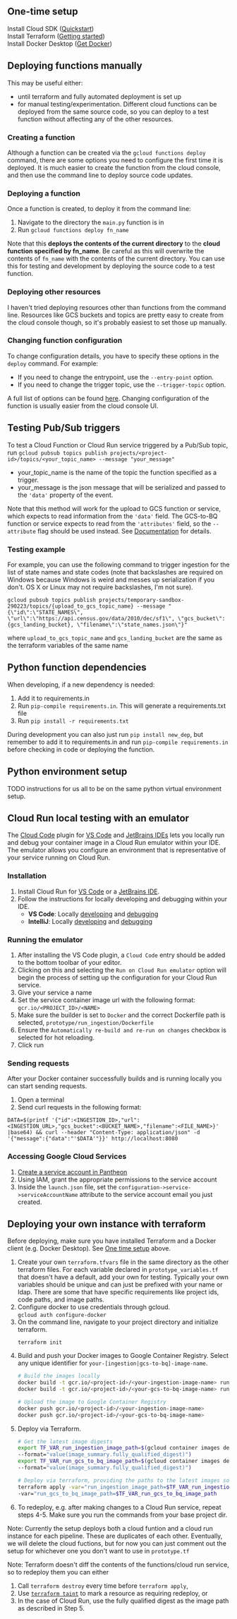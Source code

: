 ## One-time setup
Install Cloud SDK ([Quickstart](https://cloud.google.com/sdk/docs/quickstart))  
Install Terraform ([Getting started](https://learn.hashicorp.com/tutorials/terraform/install-cli?in=terraform/gcp-get-started))  
Install Docker Desktop ([Get Docker](https://docs.docker.com/get-docker/)) 

## Deploying functions manually
This may be useful either:
- until terraform and fully automated deployment is set up
- for manual testing/experimentation. Different cloud functions can be deployed from the same source code, so you can deploy to a test function without affecting any of the other resources.

### Creating a function
Although a function can be created via the `gcloud functions deploy` command, there are some options you need to configure the first time it is deployed. It is much easier to create the function from the cloud console, and then use the command line to deploy source code updates.

### Deploying a function
Once a function is created, to deploy it from the command line:
1. Navigate to the directory the `main.py` function is in
2. Run `gcloud functions deploy fn_name`

Note that this **deploys the contents of the current directory** to the **cloud function specified by fn_name**. Be careful as this will overwrite the contents of `fn_name` with the contents of the current directory. You can use this for testing and development by deploying the source code to a test function.

### Deploying other resources
I haven't tried deploying resources other than functions from the command line. Resources like GCS buckets and topics are pretty easy to create from the cloud console though, so it's probably easiest to set those up manually.

### Changing function configuration
To change configuration details, you have to specify these options in the `deploy` command. For example:
- If you need to change the entrypoint, use the `--entry-point` option.
- If you need to change the trigger topic, use the `--trigger-topic` option.

A full list of options can be found [here](https://cloud.google.com/sdk/gcloud/reference/functions/deploy). Changing configuration of the function is usually easier from the cloud console UI.

## Testing Pub/Sub triggers
To test a Cloud Function or Cloud Run service triggered by a Pub/Sub topic, run
`gcloud pubsub topics publish projects/<project-id>/topics/<your_topic_name> --message "your_message"`
- your_topic_name is the name of the topic the function specified as a trigger.
- your_message is the json message that will be serialized and passed to the `'data'` property of the event.  

Note that this method will work for the upload to GCS function or service, which expects to read information from the `'data'` field. The GCS-to-BQ function or service expects to read from the `'attributes'` field, so the `--attribute` flag should be used instead. See [Documentation](https://cloud.google.com/sdk/gcloud/reference/pubsub/topics/publish) for details.

### Testing example
For example, you can use the following command to trigger ingestion for the list of state names and state codes (note that backslashes are required on Windows because Windows is weird and messes up serialization if you don't. OS X or Linux may not require backslashes, I'm not sure).

`gcloud pubsub topics publish projects/temporary-sandbox-290223/topics/{upload_to_gcs_topic_name} --message "{\"id\":\"STATE_NAMES\", \"url\":\"https://api.census.gov/data/2010/dec/sf1\", \"gcs_bucket\":{gcs_landing_bucket}, \"filename\":\"state_names.json\"}"`

where `upload_to_gcs_topic_name` and `gcs_landing_bucket` are the same as the terraform variables of the same name

## Python function dependencies
When developing, if a new dependency is needed:
1. Add it to requirements.in
2. Run  `pip-compile requirements.in`. This will generate a requirements.txt file
3. Run `pip install -r requirements.txt`

During development you can also just run `pip install new_dep`, but remember to add it to requirements.in and run `pip-compile requirements.in` before checking in code or deploying the function.

## Python environment setup
TODO instructions for us all to be on the same python virtual environment setup.

## Cloud Run local testing with an emulator

The [Cloud Code](https://cloud.google.com/code) plugin for
[VS Code](https://code.visualstudio.com/) and [JetBrains IDEs](https://www.jetbrains.com/)
lets you locally run and debug your container image in a Cloud Run
emulator within your IDE. The emulator allows you configure an environment that is
representative of your service running on Cloud Run.

### Installation
1. Install Cloud Run for [VS Code](https://cloud.google.com/code/docs/vscode/install) or a [JetBrains IDE](https://cloud.google.com/code/docs/intellij/install).
0. Follow the instructions for locally developing and debugging within your IDE.
   - **VS Code**: Locally [developing](https://cloud.google.com/code/docs/vscode/developing-a-cloud-run-app) and [debugging](https://cloud.google.com/code/docs/vscode/debugging-a-cloud-run-app)
   - **IntelliJ**: Locally [developing](https://cloud.google.com/code/docs/intellij/developing-a-cloud-run-app) and [debugging](https://cloud.google.com/code/docs/intellij/debugging-a-cloud-run-app)

### Running the emulator
1. After installing the VS Code plugin, a `Cloud Code` entry should be added to the bottom toolbar of your editor.
2. Clicking on this and selecting the `Run on Cloud Run emulator` option will begin the process of setting up the configuration for your Cloud Run service.
3. Give your service a name
4. Set the service container image url with the following format: `gcr.io/<PROJECT_ID>/<NAME>`
5. Make sure the builder is set to `Docker` and the correct Dockerfile path is selected, `prototype/run_ingestion/Dockerfile`
7. Ensure the `Automatically re-build and re-run on changes` checkbox is selected for hot reloading.
6. Click run

### Sending requests
After your Docker container successfully builds and is running locally you can start sending requests.

1. Open a terminal
2. Send curl requests in the following format: 

```DATA=$(printf '{"id":<INGESTION_ID>,"url":<INGESTION_URL>,"gcs_bucket":<BUCKET_NAME>,"filename":<FILE_NAME>}' |base64) && curl --header "Content-Type: application/json" -d '{"message":{"data":"'$DATA'"}}' http://localhost:8080```

### Accessing Google Cloud Services
1. [Create a service account in Pantheon](https://cloud.google.com/docs/authentication/getting-started)
2. Using IAM, grant the appropriate permissions to the service account
3. Inside the `launch.json` file, set the `configuration->service->serviceAccountName` attribute to the service account email you just created.

## Deploying your own instance with terraform
Before deploying, make sure you have installed Terraform and a Docker client (e.g. Docker Desktop). See [One time setup](#one-time-setup) above.
1. Create your own `terraform.tfvars` file in the same directory as the other terraform files. For each variable declared in `prototype_variables.tf` that doesn't have a default, add your own for testing. Typically your own variables should be unique and can just be prefixed with your name or ldap. There are some that have specific requirements like project ids, code paths, and image paths.
2. Configure docker to use credentials through gcloud.  
```gcloud auth configure-docker```
3. On the command line, navigate to your project directory and initialize terraform.  
   ```cd path/to/your/project
   terraform init
   ```
4. Build and push your Docker images to Google Container Registry. Select any unique identifier for `your-[ingestion|gcs-to-bq]-image-name`.
   ```bash
   # Build the images locally
   docker build -t gcr.io/<project-id>/<your-ingestion-image-name> run_ingestion/
   docker build -t gcr.io/<project-id>/<your-gcs-to-bq-image-name> run_gcs_to_bq/
   
   # Upload the image to Google Container Registry
   docker push gcr.io/<project-id>/<your-ingestion-image-name>
   docker push gcr.io/<project-id>/<your-gcs-to-bq-image-name>
   ```
5. Deploy via Terraform.  
   ```bash
   # Get the latest image digests
   export TF_VAR_run_ingestion_image_path=$(gcloud container images describe gcr.io/<project-id>/<your-ingestion-image-name> \
   --format="value(image_summary.fully_qualified_digest)")
   export TF_VAR_run_gcs_to_bq_image_path=$(gcloud container images describe gcr.io/<project-id>/<your-gcs-to-bq-image-name> \
   --format="value(image_summary.fully_qualified_digest)")
   
   # Deploy via terraform, providing the paths to the latest images so it knows to redeploy
   terraform apply -var="run_ingestion_image_path=$TF_VAR_run_ingestion_image_path" \
   -var="run_gcs_to_bq_image_path=$TF_VAR_run_gcs_to_bq_image_path
   ```
6. To redeploy, e.g. after making changes to a Cloud Run service, repeat steps 4-5. Make sure you run the commands from your base project dir.

Note: Currently the setup deploys both a cloud funtion and a cloud run instance for each pipeline. These are duplicates of each other. Eventually, we will delete the cloud fuctions, but for now you can just comment out the setup for whichever one you don't want to use in `prototype.tf`

Note: Terraform doesn't diff the contents of the functions/cloud run service, so to redeploy them you can either
1. Call `terraform destroy` every time before `terraform apply`, 
2. Use [`terraform taint`](https://www.terraform.io/docs/commands/taint.html) to mark a resource as requiring redeploy, or
3. In the case of Cloud Run, use the fully qualified digest as the image path as described in Step 5.
